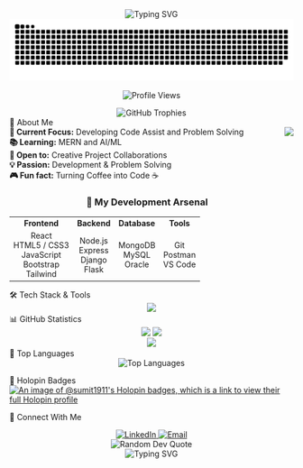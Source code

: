 <div align="center">
  <img src="https://readme-typing-svg.herokuapp.com?font=Fira+Code&size=32&duration=3000&pause=1000&color=F7F7F7&center=true&vCenter=true&width=600&lines=Hi+👋,+I'm+Sumit+Kumar;Full+Stack+Developer;Code+Enthusiast;Problem+Solver" alt="Typing SVG" />
</div>
<div align="center">
  <img src="https://raw.githubusercontent.com/platane/snk/output/github-contribution-grid-snake-dark.svg" alt="Snake animation" />
</div>
<p align="center">
  <img src="https://komarev.com/ghpvc/?username=sumit1911&label=Profile%20views&color=0e75b6&style=for-the-badge" alt="Profile Views"/>
</p>

<div align="center">
  <img src="https://github-profile-trophy.vercel.app/?username=sumit1911&theme=darkhub&no-frame=true&no-bg=true&margin-w=15&margin-h=15&column=8" alt="GitHub Trophies"/>
</div>
🚀 About Me
<div align="center">
  <img align="right" height="150" src="https://user-images.githubusercontent.com/74038190/229223263-cf2e4b07-2615-4f87-9c38-e37600f8381a.gif"/>
  <div align="left" style="margin-bottom: 20px;">
    <b>🎯 Current Focus:</b> Developing Code Assist and Problem Solving<br>
    <b>📚 Learning:</b> MERN and AI/ML<br>
    <b>🤝 Open to:</b> Creative Project Collaborations<br>
    <b>💡 Passion:</b> Development & Problem Solving<br>
    <b>🎮 Fun fact:</b> Turning Coffee into Code ☕
  </div>
</div>
<div align="center">
  <h3>🎯 My Development Arsenal</h3>
  <table>
    <tr>
      <td align="center"><b>Frontend</b></td>
      <td align="center"><b>Backend</b></td>
      <td align="center"><b>Database</b></td>
      <td align="center"><b>Tools</b></td>
    </tr>
    <tr>
      <td align="center">
        React <br>
        HTML5 / CSS3 <br>
        JavaScript <br>
        Bootstrap <br>
        Tailwind
      </td>
      <td align="center">
        Node.js <br>
        Express <br>
        Django <br>
        Flask <br>
      </td>
      <td align="center">
        MongoDB <br>
        MySQL <br>
        Oracle
      </td>
      <td align="center">
        Git <br>
        Postman <br>
        VS Code <br>
      </td>
    </tr>
  </table>
</div>
🛠️ Tech Stack & Tools
<div align="center">
  <img src="https://skillicons.dev/icons?i=react,nodejs,express,mongodb,javascript,python,java,cpp,git,bootstrap,tailwind,html,css,mysql,postman,vscode&perline=8" />
</div>
📊 GitHub Statistics
<div align="center">
  <img src="https://github-readme-stats.vercel.app/api?username=sumit1911&show_icons=true&theme=radical&hide_border=true&bg_color=0D1117" width="400"/>
  <img src="https://github-readme-streak-stats.herokuapp.com/?user=sumit1911&theme=radical&hide_border=true&background=0D1117" width="400"/>
</div>
<div align="center">
  <img src="https://github-readme-activity-graph.vercel.app/graph?username=sumit1911&theme=react-dark&hide_border=true" width="800"/>
</div>
🌟 Top Languages
<div align="center">
  <img src="https://github-readme-stats.vercel.app/api/top-langs/?username=sumit1911&theme=radical&hide_border=true&bg_color=0D1117&layout=compact" alt="Top Languages" />
</div>

🎯 Holopin Badges
[![An image of @sumit1911's Holopin badges, which is a link to view their full Holopin profile](https://holopin.me/sumit1911)](https://holopin.io/@sumit1911)

🤝 Connect With Me
<div align="center">
  <a href="https://www.linkedin.com/in/sumit-kumar-174563249/">
    <img src="https://img.shields.io/badge/LinkedIn-0077B5?style=for-the-badge&logo=linkedin&logoColor=white" alt="LinkedIn"/>
  </a>
  <a href="mailto:sk3700844@gmail.com">
    <img src="https://img.shields.io/badge/Gmail-D14836?style=for-the-badge&logo=gmail&logoColor=white" alt="Email"/>
  </a>
</div>

<div align="center">
  <img src="https://quotes-github-readme.vercel.app/api?type=horizontal&theme=radical" alt="Random Dev Quote"/>
</div>
<div align="center">
  <img src="https://readme-typing-svg.herokuapp.com?font=Fira+Code&size=24&duration=3000&pause=1000&color=F7F7F7&center=true&vCenter=true&width=600&lines=Thanks+for+visiting!;Let's+connect+and+create+something+amazing" alt="Typing SVG" />
</div>
